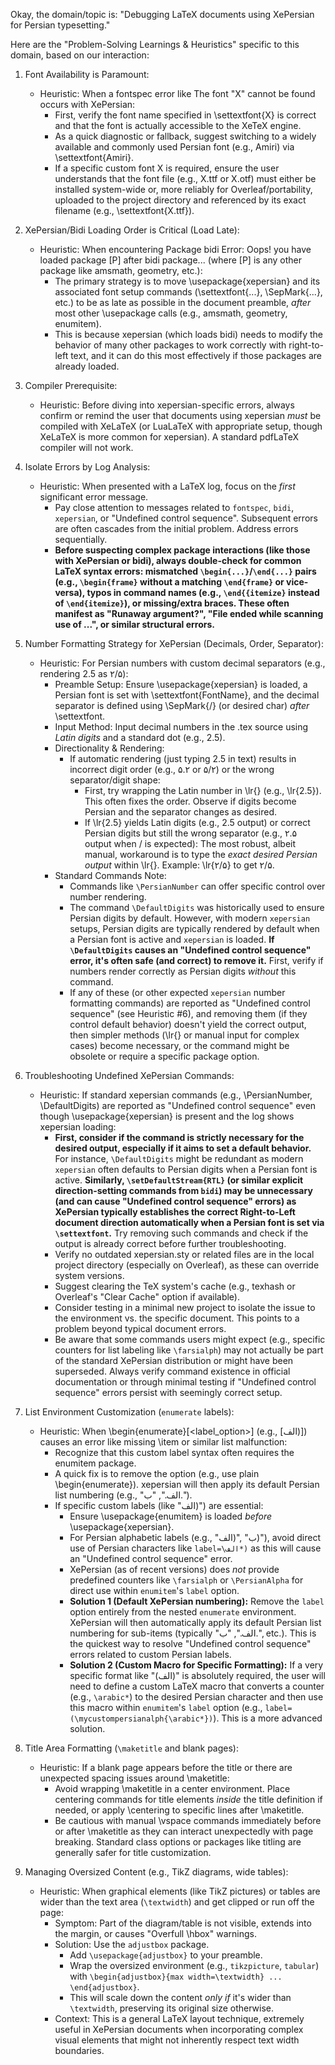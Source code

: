 Okay, the domain/topic is: "Debugging LaTeX documents using XePersian for Persian typesetting."

Here are the "Problem-Solving Learnings & Heuristics" specific to this domain, based on our interaction:

1.  Font Availability is Paramount:
    *   Heuristic: When a fontspec error like The font "X" cannot be found occurs with XePersian:
        *   First, verify the font name specified in \settextfont{X} is correct and that the font is actually accessible to the XeTeX engine.
        *   As a quick diagnostic or fallback, suggest switching to a widely available and commonly used Persian font (e.g., Amiri) via \settextfont{Amiri}.
        *   If a specific custom font X is required, ensure the user understands that the font file (e.g., X.ttf or X.otf) must either be installed system-wide or, more reliably for Overleaf/portability, uploaded to the project directory and referenced by its exact filename (e.g., \settextfont{X.ttf}).

2.  XePersian/Bidi Loading Order is Critical (Load Late):
    *   Heuristic: When encountering Package bidi Error: Oops! you have loaded package [P] after bidi package... (where [P] is any other package like amsmath, geometry, etc.):
        *   The primary strategy is to move \usepackage{xepersian} and its associated font setup commands (\settextfont{...}, \SepMark{...}, etc.) to be as late as possible in the document preamble, *after* most other \usepackage calls (e.g., amsmath, geometry, enumitem).
        *   This is because xepersian (which loads bidi) needs to modify the behavior of many other packages to work correctly with right-to-left text, and it can do this most effectively if those packages are already loaded.

3.  Compiler Prerequisite:
    *   Heuristic: Before diving into xepersian-specific errors, always confirm or remind the user that documents using xepersian *must* be compiled with XeLaTeX (or LuaLaTeX with appropriate setup, though XeLaTeX is more common for xepersian). A standard pdfLaTeX compiler will not work.

4.  Isolate Errors by Log Analysis:
    *   Heuristic: When presented with a LaTeX log, focus on the *first* significant error message.
        *   Pay close attention to messages related to `fontspec`, `bidi`, `xepersian`, or "Undefined control sequence". Subsequent errors are often cascades from the initial problem. Address errors sequentially.
        *   **Before suspecting complex package interactions (like those with XePersian or bidi), always double-check for common LaTeX syntax errors: mismatched `\begin{...}`/`\end{...}` pairs (e.g., `\begin{frame}` without a matching `\end{frame}` or vice-versa), typos in command names (e.g., `\end{{itemize}` instead of `\end{itemize}`), or missing/extra braces. These often manifest as "Runaway argument?", "File ended while scanning use of \...", or similar structural errors.**

5.  Number Formatting Strategy for XePersian (Decimals, Order, Separator):
    *   Heuristic: For Persian numbers with custom decimal separators (e.g., rendering 2.5 as ۲/۵):
        *   Preamble Setup: Ensure \usepackage{xepersian} is loaded, a Persian font is set with \settextfont{FontName}, and the decimal separator is defined using \SepMark{/} (or desired char) *after* \settextfont.
        *   Input Method: Input decimal numbers in the .tex source using *Latin digits* and a standard dot (e.g., 2.5).
        *   Directionality & Rendering:
            *   If automatic rendering (just typing 2.5 in text) results in incorrect digit order (e.g., ۵.۲ or ۵/۲) or the wrong separator/digit shape:
                *   First, try wrapping the Latin number in \lr{} (e.g., \lr{2.5}). This often fixes the order. Observe if digits become Persian and the separator changes as desired.
                *   If \lr{2.5} yields Latin digits (e.g., 2.5 output) or correct Persian digits but still the wrong separator (e.g., ۲.۵ output when / is expected): The most robust, albeit manual, workaround is to type the *exact desired Persian output* within \lr{}. Example: \lr{۲/۵} to get ۲/۵.
        *   Standard Commands Note:
            *   Commands like `\PersianNumber` can offer specific control over number rendering.
            *   The command `\DefaultDigits` was historically used to ensure Persian digits by default. However, with modern `xepersian` setups, Persian digits are typically rendered by default when a Persian font is active and `xepersian` is loaded. **If `\DefaultDigits` causes an "Undefined control sequence" error, it's often safe (and correct) to remove it.** First, verify if numbers render correctly as Persian digits *without* this command.
            *   If any of these (or other expected `xepersian` number formatting commands) are reported as "Undefined control sequence" (see Heuristic #6), and removing them (if they control default behavior) doesn't yield the correct output, then simpler methods (\lr{} or manual input for complex cases) become necessary, or the command might be obsolete or require a specific package option.

6.  Troubleshooting Undefined XePersian Commands:
    *   Heuristic: If standard xepersian commands (e.g., \PersianNumber, \DefaultDigits) are reported as "Undefined control sequence" even though \usepackage{xepersian} is present and the log shows xepersian loading:
        *   **First, consider if the command is strictly necessary for the desired output, especially if it aims to set a default behavior.** For instance, `\DefaultDigits` might be redundant as modern `xepersian` often defaults to Persian digits when a Persian font is active. **Similarly, `\setDefaultStream{RTL}` (or similar explicit direction-setting commands from `bidi`) may be unnecessary (and can cause "Undefined control sequence" errors) as XePersian typically establishes the correct Right-to-Left document direction automatically when a Persian font is set via `\settextfont`.** Try removing such commands and check if the output is already correct before further troubleshooting.
        *   Verify no outdated xepersian.sty or related files are in the local project directory (especially on Overleaf), as these can override system versions.
        *   Suggest clearing the TeX system's cache (e.g., texhash or Overleaf's "Clear Cache" option if available).
        *   Consider testing in a minimal new project to isolate the issue to the environment vs. the specific document. This points to a problem beyond typical document errors.
        *   Be aware that some commands users might expect (e.g., specific counters for list labeling like `\farsialph`) may not actually be part of the standard XePersian distribution or might have been superseded. Always verify command existence in official documentation or through minimal testing if "Undefined control sequence" errors persist with seemingly correct setup.

7.  List Environment Customization (`enumerate` labels):
    *   Heuristic: When \begin{enumerate}[<label_option>] (e.g., [الف)]) causes an error like missing \item or similar list malfunction:
        *   Recognize that this custom label syntax often requires the enumitem package.
        *   A quick fix is to remove the option (e.g., use plain \begin{enumerate}). xepersian will then apply its default Persian list numbering (e.g., "الف.", "ب.").
        *   If specific custom labels (like "الف)") are essential:
            *   Ensure \usepackage{enumitem} is loaded *before* \usepackage{xepersian}.
            *   For Persian alphabetic labels (e.g., "الف)", "ب)"), avoid direct use of Persian characters like `label=\الف*)` as this will cause an "Undefined control sequence" error.
            *   XePersian (as of recent versions) does *not* provide predefined counters like `\farsialph` or `\PersianAlpha` for direct use within `enumitem`'s `label` option.
            *   **Solution 1 (Default XePersian numbering):** Remove the `label` option entirely from the nested `enumerate` environment. XePersian will then automatically apply its default Persian list numbering for sub-items (typically "الف.", "ب.", etc.). This is the quickest way to resolve "Undefined control sequence" errors related to custom Persian labels.
            *   **Solution 2 (Custom Macro for Specific Formatting):** If a very specific format like "(الف)" is absolutely required, the user will need to define a custom LaTeX macro that converts a counter (e.g., `\arabic*`) to the desired Persian character and then use this macro within `enumitem`'s `label` option (e.g., `label=(\mycustompersianalph{\arabic*})`). This is a more advanced solution.

8.  Title Area Formatting (`\maketitle` and blank pages):
    *   Heuristic: If a blank page appears before the title or there are unexpected spacing issues around \maketitle:
        *   Avoid wrapping \maketitle in a center environment. Place centering commands for title elements *inside* the title definition if needed, or apply \centering to specific lines after \maketitle.
        *   Be cautious with manual \vspace commands immediately before or after \maketitle as they can interact unexpectedly with page breaking. Standard class options or packages like titling are generally safer for title customization.

9.  Managing Oversized Content (e.g., TikZ diagrams, wide tables):
    *   Heuristic: When graphical elements (like TikZ pictures) or tables are wider than the text area (`\textwidth`) and get clipped or run off the page:
        *   Symptom: Part of the diagram/table is not visible, extends into the margin, or causes "Overfull \hbox" warnings.
        *   Solution: Use the `adjustbox` package.
            *   Add `\usepackage{adjustbox}` to your preamble.
            *   Wrap the oversized environment (e.g., `tikzpicture`, `tabular`) with `\begin{adjustbox}{max width=\textwidth} ... \end{adjustbox}`.
            *   This will scale down the content *only if* it's wider than `\textwidth`, preserving its original size otherwise.
        *   Context: This is a general LaTeX layout technique, extremely useful in XePersian documents when incorporating complex visual elements that might not inherently respect text width boundaries.